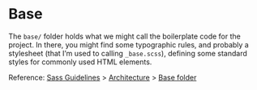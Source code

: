 # Base

The `base/` folder holds what we might call the boilerplate code for the
project. In there, you might find some typographic rules, and probably a
stylesheet (that I’m used to calling `_base.scss`), defining some standard
styles for commonly used HTML elements.

Reference: [Sass Guidelines](http://sass-guidelin.es/) >
[Architecture](http://sass-guidelin.es/#architecture) > [Base
folder](http://sass-guidelin.es/#base-folder)
